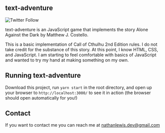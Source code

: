 ## text-adventure
![Twitter Follow](https://img.shields.io/twitter/follow/nlewis84?style=social)

text-adventure is an JavaScript game that implements the story Alone Against the Dark by Matthew J. Costello.

This is a basic implementation of Call of Cthulhu 2nd Edition rules. I do not take credit for the substance of this story. At this point, I know HTML, CSS, and JavaScript. I am starting to feel comfortable with basics of JavaScript and wanted to try my hand at making something on my own.

## Running text-adventure
Download this project, run `yarn start` in the root directory, and open up your browser to `http://localhost:3000/` to see it in action (the browser should open automatically for you!)

## Contact
If you want to contact me you can reach me at nathanlewis.dev@gmail.com
